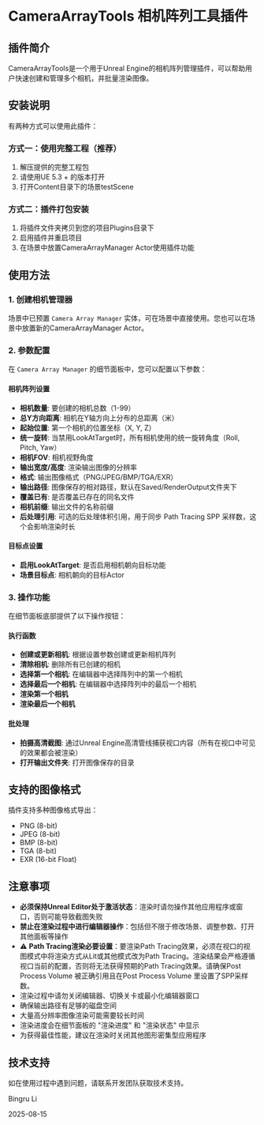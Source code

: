 # CameraArrayTools 相机阵列工具插件

## 插件简介

CameraArrayTools是一个用于Unreal Engine的相机阵列管理插件，可以帮助用户快速创建和管理多个相机，并批量渲染图像。

## 安装说明

有两种方式可以使用此插件：

### 方式一：使用完整工程（推荐）

1. 解压提供的完整工程包
2. 请使用UE 5.3 + 的版本打开
3. 打开Content目录下的场景testScene

### 方式二：插件打包安装

1. 将插件文件夹拷贝到您的项目Plugins目录下
2. 启用插件并重启项目
3. 在场景中放置CameraArrayManager Actor使用插件功能

## 使用方法

### 1. 创建相机管理器

场景中已预置 `Camera Array Manager` 实体，可在场景中直接使用。您也可以在场景中放置新的CameraArrayManager Actor。

### 2. 参数配置

在 `Camera Array Manager` 的细节面板中，您可以配置以下参数：

#### 相机阵列设置

- **相机数量**: 要创建的相机总数（1-99）
- **总Y方向距离**: 相机在Y轴方向上分布的总距离（米）
- **起始位置**: 第一个相机的位置坐标（X, Y, Z）
- **统一旋转**: 当禁用LookAtTarget时，所有相机使用的统一旋转角度（Roll, Pitch, Yaw）
- **相机FOV**: 相机视野角度
- **输出宽度/高度**: 渲染输出图像的分辨率
- **格式**: 输出图像格式（PNG/JPEG/BMP/TGA/EXR）
- **输出路径**: 图像保存的相对路径，默认在Saved/RenderOutput文件夹下
- **覆盖已有**: 是否覆盖已存在的同名文件
- **相机前缀**: 输出文件的名称前缀
- **后处理引用**: 可选的后处理体积引用，用于同步 Path Tracing SPP 采样数，这个会影响渲染时长

#### 目标点设置

- **启用LookAtTarget**: 是否启用相机朝向目标功能
- **场景目标点**: 相机朝向的目标Actor

### 3. 操作功能

在细节面板底部提供了以下操作按钮：

#### 执行函数

- **创建或更新相机**: 根据设置参数创建或更新相机阵列
- **清除相机**: 删除所有已创建的相机
- **选择第一个相机**: 在编辑器中选择阵列中的第一个相机
- **选择最后一个相机**: 在编辑器中选择阵列中的最后一个相机
- **渲染第一个相机**
- **渲染最后一个相机**

#### 批处理

- **拍摄高清截图**: 通过Unreal Engine高清管线捕获视口内容（所有在视口中可见的效果都会被渲染）
- **打开输出文件夹**: 打开图像保存的目录

## 支持的图像格式

插件支持多种图像格式导出：

- PNG (8-bit)
- JPEG (8-bit)
- BMP (8-bit)
- TGA (8-bit)
- EXR (16-bit Float)

## 注意事项

- **必须保持Unreal Editor处于激活状态**：渲染时请勿操作其他应用程序或窗口，否则可能导致截图失败
- **禁止在渲染过程中进行编辑器操作**：包括但不限于修改场景、调整参数、打开其他面板等操作
- ⚠️ **Path Tracing渲染必要设置**：要渲染Path Tracing效果，必须在视口的视图模式中将渲染方式从Lit或其他模式改为Path Tracing。渲染结果会严格遵循视口当前的配置，否则将无法获得预期的Path Tracing效果。请确保Post Process Volume 被正确引用且在Post Process Volume 里设置了SPP采样数。
- 渲染过程中请勿关闭编辑器、切换关卡或最小化编辑器窗口
- 确保输出路径有足够的磁盘空间
- 大量高分辨率图像渲染可能需要较长时间
- 渲染进度会在细节面板的 "渲染进度" 和 "渲染状态" 中显示
- 为获得最佳性能，建议在渲染时关闭其他图形密集型应用程序

## 技术支持

如在使用过程中遇到问题，请联系开发团队获取技术支持。

Bingru Li

2025-08-15